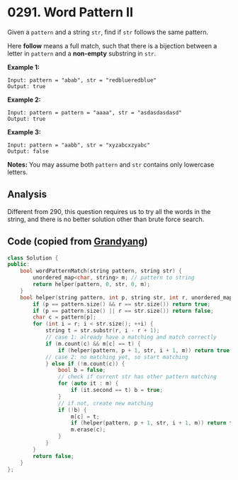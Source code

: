 # 0291. Word Pattern II

Given a `pattern` and a string `str`, find if `str` follows the same pattern.

Here **follow** means a full match, such that there is a bijection between a letter in `pattern` and a **non-empty** substring in `str`.

**Example 1:**

```
Input: pattern = "abab", str = "redblueredblue"
Output: true
```

**Example 2:**

```
Input: pattern = pattern = "aaaa", str = "asdasdasdasd"
Output: true
```

**Example 3:**

```
Input: pattern = "aabb", str = "xyzabcxzyabc"
Output: false
```

**Notes:**
You may assume both `pattern` and `str` contains only lowercase letters.

## Analysis

Different from 290, this question requires us to try all the words in the string, and there is no better solution other than brute force search.

## Code (copied from [Grandyang](https://www.cnblogs.com/grandyang/p/5325761.html))

```c++
class Solution {
public:
    bool wordPatternMatch(string pattern, string str) {
        unordered_map<char, string> m; // pattern to string
        return helper(pattern, 0, str, 0, m);
    }
    bool helper(string pattern, int p, string str, int r, unordered_map<char, string> &m) {
        if (p == pattern.size() && r == str.size()) return true;
        if (p == pattern.size() || r == str.size()) return false;
        char c = pattern[p];
        for (int i = r; i < str.size(); ++i) {
            string t = str.substr(r, i - r + 1);
          	// case 1: already have a matching and match correctly
            if (m.count(c) && m[c] == t) {
                if (helper(pattern, p + 1, str, i + 1, m)) return true;
            // case 2: no matching yet, so start matching
            } else if (!m.count(c)) {
                bool b = false;
              	// check if current str has other pattern matching
                for (auto it : m) {
                    if (it.second == t) b = true;
                } 
              	// if not, create new matching
                if (!b) {
                    m[c] = t;
                    if (helper(pattern, p + 1, str, i + 1, m)) return true;
                    m.erase(c);
                }
            }
        }
        return false;
    }
};
```

